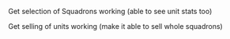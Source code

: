 


Get selection of Squadrons working (able to see unit stats too)

Get selling of units working (make it able to sell whole squadrons)


